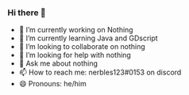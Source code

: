 ### Hi there 👋

- 🔭 I’m currently working on Nothing
- 🌱 I’m currently learning Java and GDscript
- 👯 I’m looking to collaborate on nothing
- 🤔 I’m looking for help with nothing
- 💬 Ask me about nothing 
- 📫 How to reach me: nerbles123#0153 on discord
- 😄 Pronouns: he/him
